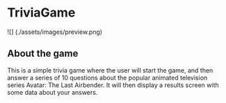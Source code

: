 # TriviaGame
![] (./assets/images/preview.png)

## About the game

This is a simple trivia game where the user will start the game, and then answer a series of 10 questions about the popular animated television series Avatar: The Last Airbender. It will then display a results screen with some data about your answers.
